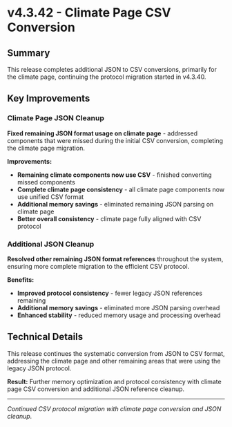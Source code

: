 # v4.3.42 - Climate Page CSV Conversion

## Summary

This release completes additional JSON to CSV conversions, primarily for the climate page,
continuing the protocol migration started in v4.3.40.

## Key Improvements

### Climate Page JSON Cleanup

**Fixed remaining JSON format usage on climate page** - addressed components that were missed
during the initial CSV conversion, completing the climate page migration.

**Improvements:**
- **Remaining climate components now use CSV** - finished converting missed components
- **Complete climate page consistency** - all climate page components now use unified CSV format
- **Additional memory savings** - eliminated remaining JSON parsing on climate page
- **Better overall consistency** - climate page fully aligned with CSV protocol

### Additional JSON Cleanup

**Resolved other remaining JSON format references** throughout the system,
ensuring more complete migration to the efficient CSV protocol.

**Benefits:**
- **Improved protocol consistency** - fewer legacy JSON references remaining
- **Additional memory savings** - eliminated more JSON parsing overhead
- **Enhanced stability** - reduced memory usage and processing overhead

## Technical Details

This release continues the systematic conversion from JSON to CSV format,
addressing the climate page and other remaining areas that were using the legacy JSON protocol.

**Result:** Further memory optimization and protocol consistency with climate page CSV conversion
and additional JSON reference cleanup.

---

*Continued CSV protocol migration with climate page conversion and JSON cleanup.*
